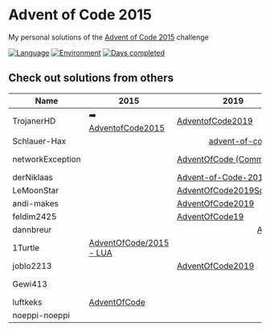 # Advent of Code 2015

My personal solutions of the [Advent of Code 2015](https://adventofcode.com/2015) challenge

[![Language](https://img.shields.io/badge/Language-TypeScript-blue)](https://www.typescriptlang.org/)
[![Environment](https://img.shields.io/badge/Environment-Deno-white)](https://deno.land/)
[![Days completed](https://img.shields.io/badge/Days%20completed-8-red)](https://github.com/TrojanerHD/AdventofCode2015/tree/main/src/)

## Check out solutions from others

<table>
    <thead>
      <tr>
        <th>Name</th>
        <th>2015</th>
        <th>2019</th>
        <th>2020</th>
        <th>…</th>
      </tr>
    </thead>
    <tbody>
        <tr>
          <td>TrojanerHD</td>
          <td>➡️ <a href="https://github.com/TrojanerHD/AdventofCode2015">AdventofCode2015</a></td>
          <td><a href="https://github.com/TrojanerHD/AdventofCode2019#check-out-solutions-from-others">AdventofCode2019</a></td>
          <td><a href="https://github.com/TrojanerHD/AdventofCode2020#check-out-solutions-from-others">AdventofCode2020</a></td>
          <td></td>
        </tr>
        <tr>
          <td>Schlauer-Hax</td>
          <td colspan=3 align="center"><a href="https://github.com/Schlauer-Hax/advent-of-code">advent-of-code</a></td>
          <td></td>
        </tr>
        <tr>
          <td>networkException</td>
          <td></td>
          <td><a href="https://github.com/networkException/AdventOfCode/tree/d2caac4eb16442af3da2e88affa40ae5af6e81d4">AdventOfCode (Commit)</a></td>
          <td><a href="https://github.com/networkException/AdventOfCode/tree/master/previous/2020">AdventOfCode/previous/<br/>2020</a></td>
          <td></td>
        </tr>
        <tr>
          <td>derNiklaas</td>
          <td></td>
          <td><a href="https://github.com/derNiklaas/Advent-of-Code-2019">Advent-of-Code-2019</a></td>
          <td><a href="https://github.com/derNiklaas/AoC-2020">AoC-2020</a></td>
          <td></td>
        </tr>
        <tr>
          <td>LeMoonStar</td>
          <td></td>
          <td><a href="https://github.com/LeMoonStar/AdventOfCode2019Solutions">AdventOfCode2019Solutions</a></td>
          <td><a href="https://github.com/LeMoonStar/AoC20">AoC20</a></td>
          <td></td>
        </tr>
        <tr>
          <td>andi-makes</td>
          <td></td>
          <td><a href="https://github.com/andi-makes/AdventOfCode2019">AdventOfCode2019</a></td>
          <td><a href="https://github.com/andi-makes/aoc2020">aoc2020</a></td>
          <td></td>
        </tr>
        <tr>
          <td>feldim2425</td>
          <td></td>
          <td><a href="https://github.com/feldim2425/AdventOfCode19">AdventOfCode19</a></td>
          <td></td>
          <td></td>
        </tr>
        <tr>
          <td>dannbreur</td>
          <td></td>
          <td colspan=2 align="center"><a href="https://github.com/daanbreur/AdventofCode">AdventofCode</a></td>
          <td></td>
        </tr>
        <tr>
          <td>1Turtle</td>
          <td><a href="https://github.com/1Turtle/AdventOfCode/tree/main/2015%20-%20LUA">AdventOfCode/2015 - LUA</a></td>
          <td></td>
          <td><a href="https://github.com/1Turtle/AdventOfCode/tree/main/2020%20-%20CPP">AdventOfCode/2020 - CPP</a></td>
          <td></td>
        </tr>
        <tr>
          <td>joblo2213</td>
          <td></td>
          <td><a href="https://github.com/joblo2213/AdventOfCode2019">AdventOfCode2019</a></td>
          <td><a href="https://github.com/joblo2213/AdventOfCode2020">AdventOfCode2020</a></td>
          <td></td>
        </tr>
        <tr>
          <td>Gewi413</td>
          <td></td>
          <td></td>
          <td><a href="https://github.com/Gewi413/AdventOfCode/tree/2020">AdventOfCode/2020 (branch)</a></td>
          <td></td>
        </tr>
        <tr>
          <td>luftkeks</td>
          <td><a href="https://github.com/luftkeks/AdventOfCode">AdventOfCode</a></td>
          <td></td>
          <td></td>
          <td></td>
        </tr>
        <tr>
          <td>noeppi-noeppi</td>
          <td></td>
          <td></td>
          <td><a href="https://github.com/noeppi-noeppi/aoc/tree/master/2020">aoc/2020</a></td>
          <td></td>
        </tr>
    </tbody>
</table>
